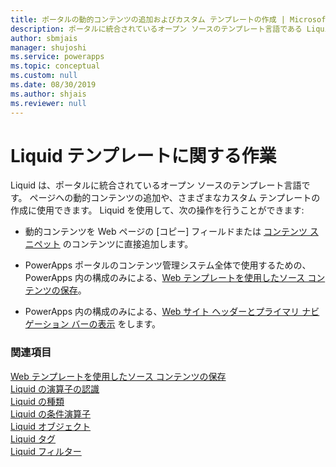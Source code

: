 ```yaml
---
title: ポータルの動的コンテンツの追加およびカスタム テンプレートの作成 | MicrosoftDocs
description: ポータルに統合されているオープン ソースのテンプレート言語である Liquid をどのように使用するか学習します。
author: sbmjais
manager: shujoshi
ms.service: powerapps
ms.topic: conceptual
ms.custom: null
ms.date: 08/30/2019
ms.author: shjais
ms.reviewer: null
---
```


# <a name="work-with-liquid-templates"></a>Liquid テンプレートに関する作業

Liquid は、ポータルに統合されているオープン ソースのテンプレート言語です。 ページへの動的コンテンツの追加や、さまざまなカスタム テンプレートの作成に使用できます。 Liquid を使用して、次の操作を行うことができます:

- 動的コンテンツを Web ページの [コピー] フィールドまたは [コンテンツ スニペット](https://docs.microsoft.com/en-us/dynamics365/customer-engagement/portals/customize-content-snippets) のコンテンツに直接追加します。  

- PowerApps ポータルのコンテンツ管理システム全体で使用するための、PowerApps 内の構成のみによる、[Web テンプレートを使用したソース コンテンツの保存](store-content-web-templates.md)。  

- PowerApps 内の構成のみによる、[Web サイト ヘッダーとプライマリ ナビゲーション バーの表示](render-site-header-primary-navigation.md) をします。  


### <a name="see-also"></a>関連項目

[Web テンプレートを使用したソース コンテンツの保存](store-content-web-templates.md)  
[Liquid の演算子の認識](liquid-operators.md)  
[Liquid の種類](liquid-types.md)  
[Liquid の条件演算子](liquid-conditional-operators.md)  
[Liquid オブジェクト](liquid-objects.md)  
[Liquid タグ](liquid-tags.md)  
[Liquid フィルター](liquid-filters.md)  
